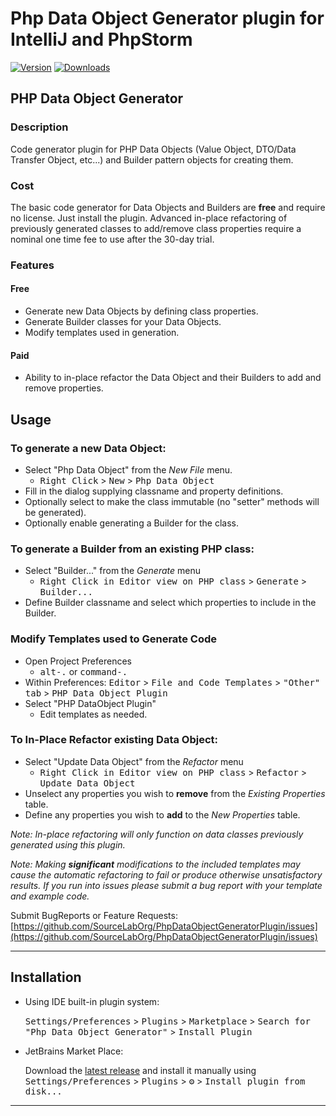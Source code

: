 # Php Data Object Generator plugin for IntelliJ and PhpStorm

[![Version](https://img.shields.io/jetbrains/plugin/v/17440.svg)](https://plugins.jetbrains.com/plugin/17440)
[![Downloads](https://img.shields.io/jetbrains/plugin/d/17440.svg)](https://plugins.jetbrains.com/plugin/17440)

<!-- Plugin description -->
## PHP Data Object Generator

### Description
Code generator plugin for PHP Data Objects (Value Object, DTO/Data Transfer Object, etc...) and Builder pattern objects for creating them.

### Cost
The basic code generator for Data Objects and Builders are **free** and require no license.  Just install the plugin.
Advanced in-place refactoring of previously generated classes to add/remove class properties require a nominal one time fee to use after
the 30-day trial.

### Features

#### Free
- Generate new Data Objects by defining class properties.
- Generate Builder classes for your Data Objects.
- Modify templates used in generation.

#### Paid
- Ability to in-place refactor the Data Object and their Builders to add and remove properties.

## Usage

### To generate a new Data Object:
- Select "Php Data Object" from the *New File* menu.
  - <kbd>Right Click</kbd> > <kbd>New</kbd> > <kbd>Php Data Object</kbd>
- Fill in the dialog supplying classname and property definitions.
- Optionally select to make the class immutable (no "setter" methods will be generated).
- Optionally enable generating a Builder for the class.

### To generate a Builder from an existing PHP class:
- Select "Builder..." from the _Generate_ menu
  - <kbd>Right Click in Editor view on PHP class</kbd> > <kbd>Generate</kbd> > <kbd>Builder...</kbd>
- Define Builder classname and select which properties to include in the Builder.

### Modify Templates used to Generate Code
- Open Project Preferences
  - <kbd>alt-.</kbd> or <kbd>command-.</kbd>
- Within Preferences: <kbd>Editor</kbd> > <kbd>File and Code Templates</kbd> > <kbd>"Other" tab</kbd> > <kbd>PHP Data Object Plugin</kbd>
- Select "PHP DataObject Plugin"
  - Edit templates as needed. 

### To In-Place Refactor existing Data Object:

- Select "Update Data Object" from the _Refactor_ menu
  - <kbd>Right Click in Editor view on PHP class</kbd> > <kbd>Refactor</kbd> > <kbd>Update Data Object</kbd>
- Unselect any properties you wish to **remove** from the _Existing Properties_ table.
- Define any properties you wish to **add** to the _New Properties_ table.

_Note: In-place refactoring will only function on data classes previously generated using this plugin._

_Note: Making **significant** modifications to the included templates may cause the automatic refactoring to fail or produce otherwise unsatisfactory results.  If you run into issues please submit a bug report with your template and example code._




Submit BugReports or Feature Requests: [https://github.com/SourceLabOrg/PhpDataObjectGeneratorPlugin/issues](https://github.com/SourceLabOrg/PhpDataObjectGeneratorPlugin/issues)


<!-- Plugin description end -->

---

## Installation

- Using IDE built-in plugin system:
  
  <kbd>Settings/Preferences</kbd> > <kbd>Plugins</kbd> > <kbd>Marketplace</kbd> > <kbd>Search for "Php Data Object Generator"</kbd> >
  <kbd>Install Plugin</kbd>
  
- JetBrains Market Place:

  Download the [latest release](https://plugins.jetbrains.com/plugin/17440-php-data-object-generator) and install it manually using
  <kbd>Settings/Preferences</kbd> > <kbd>Plugins</kbd> > <kbd>⚙️</kbd> > <kbd>Install plugin from disk...</kbd>

---
